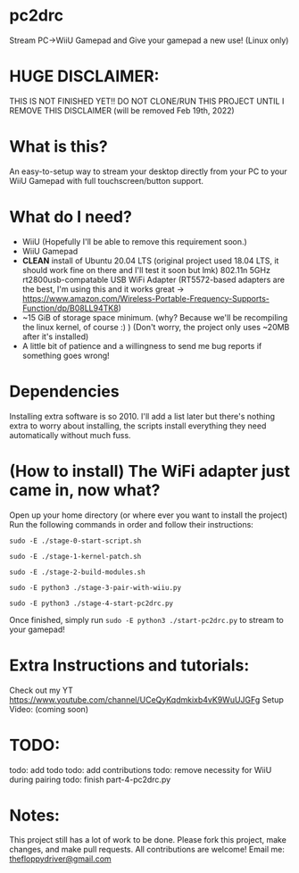 # pc2drc
 Stream PC->WiiU Gamepad and Give your gamepad a new use! (Linux only)
 
# HUGE DISCLAIMER:
 THIS IS NOT FINISHED YET!!
 DO NOT CLONE/RUN THIS PROJECT UNTIL I REMOVE THIS DISCLAIMER (will be removed Feb 19th, 2022)
 
# What is this?
 An easy-to-setup way to stream your desktop directly from your PC to your WiiU Gamepad with full touchscreen/button support.
 
 
 # What do I need?
  - WiiU (Hopefully I'll be able to remove this requirement soon.)
  - WiiU Gamepad
  - **CLEAN** install of Ubuntu 20.04 LTS (original project used 18.04 LTS, it should work fine on there and I'll test it soon but lmk)
  802.11n 5GHz rt2800usb-compatable USB WiFi Adapter
    (RT5572-based adapters are the best, I'm using this and it works great -> https://www.amazon.com/Wireless-Portable-Frequency-Supports-Function/dp/B08LL94TK8)
  - ~15 GiB of storage space minimum. (why? Because we'll be recompiling the linux kernel, of course :)  )
    (Don't worry, the project only uses ~20MB after it's installed)
  - A little bit of patience and a willingness to send me bug reports if something goes wrong!
  
  
 # Dependencies
  Installing extra software is so 2010. I'll add a list later but there's nothing extra to worry about installing, the scripts install everything they need automatically without much fuss.
  
  
 # (How to install) The WiFi adapter just came in, now what?
  Open up your home directory (or where ever you want to install the project)
  Run the following commands in order and follow their instructions:
  
   `sudo -E ./stage-0-start-script.sh`
   
   `sudo -E ./stage-1-kernel-patch.sh`
   
   `sudo -E ./stage-2-build-modules.sh`
   
   `sudo -E python3 ./stage-3-pair-with-wiiu.py`
   
   `sudo -E python3 ./stage-4-start-pc2drc.py`
   
  Once finished, simply run `sudo -E python3 ./start-pc2drc.py` to stream to your gamepad!
   
   
 # Extra Instructions and tutorials:
  Check out my YT https://www.youtube.com/channel/UCeQyKqdmkixb4vK9WuUJGFg
  Setup Video: (coming soon)
   
   
 # TODO:
   todo: add todo
   todo: add contributions
   todo: remove necessity for WiiU during pairing
   todo: finish part-4-pc2drc.py
   
 
 # Notes:
  This project still has a lot of work to be done. Please fork this project, make changes, and make pull requests. All contributions are welcome! 
  Email me: thefloppydriver@gmail.com
